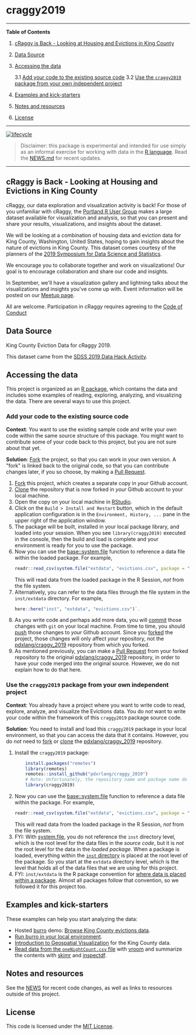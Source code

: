 # craggy2019

---

**Table of Contents**

1. [cRaggy is Back - Looking at Housing and Evictions in King County](#craggy-is-back---looking-at-housing-and-evictions-in-king-county)
2. [Data Source](#data-source)
3. [Accessing the data](#accessing-the-data)

    3.1 [Add your code to the existing source code](#add-your-code-to-the-existing-source-code)
    3.2 [Use the `craggy2019` package from your own independent project](#use-the-craggy2019-package-from-your-own-independent-project)

4. [Examples and kick-starters](#examples-and-kick-starters)
5. [Notes and resources](#notes-and-resources)
6. [License](#license)

---

<!-- badges: start -->
[![lifecycle](https://img.shields.io/badge/lifecycle-experimental-orange.svg)](https://www.tidyverse.org/lifecycle/#experimental)
<!-- badges: end -->

> Disclaimer: this package is experimental and intended for use simply as an informal exercise for working with data in the [R language](https://www.r-project.org/). Read the [NEWS.md](NEWS.md) for recent updates.

---

## cRaggy is Back - Looking at Housing and Evictions in King County

cRaggy, our data exploration and visualization activity is back! For those of you unfamiliar with cRaggy, the [Portland R User Group](https://www.meetup.com/portland-r-user-group/) makes a large dataset available for visualization and analysis, so that you can present and share your results, visualizations, and insights about the dataset.

We will be looking at a combination of housing data and eviction data for King County, Washington, United States, hoping to gain insights about the nature of evictions in King County. This dataset comes courtesy of the planners of the [2019 Symposium for Data Science and Statistics](https://ww2.amstat.org/meetings/sdss/2019/). 

We encourage you to collaborate together and work on visualizations! Our goal is to encourage collaboration and share our code and insights.

In September, we'll have a visualization gallery and lightning talks about the visualizations and insights you've come up with. Event information will be posted on our [Meetup page](https://www.meetup.com/portland-r-user-group/events/).

All are welcome. Participation in cRaggy requires agreeing to the [Code of Conduct](.github/CODE_OF_CONDUCT.md)

## Data Source

King County Eviction Data for cRaggy 2019.

This dataset came from the [SDSS 2019 Data Hack Activity](https://ww2.amstat.org/meetings/sdss/2019/).

## Accessing the data

This project is organized as an [R package](https://r-pkgs.org/), which
contains the data and includes some examples of reading, exploring, analyzing, and visualizing the data. There are several ways to use this project.

### Add your code to the existing source code

**Context**: You want to use the existing sample code and write your own code within the same source structure of this package. You might want to contribute some of your code back to this project, but you are not sure about that yet.

**Solution**: [Fork](https://help.github.com/en/articles/fork-a-repo) the project, so that you can work in your own version. A "fork" is linked back to the original code, so that you can contribute changes later, if you so choose, by making a [Pull Request](https://help.github.com/en/articles/creating-a-pull-request-from-a-fork).

1. [Fork](https://help.github.com/en/articles/fork-a-repo) this project, which creates a separate copy in _your_ Github account.
1. [Clone](https://help.github.com/en/articles/cloning-a-repository) the repository that is now forked in _your_ Github account to your local machine.
1. Open the copy on your local machine in [RStudio](https://www.rstudio.com/products/rstudio/).
1. Click on the `Build > Install and Restart` button, which in the default application configuration is in the `Environment, History, ...` pane in the upper right of the application window.
1. The package will be built, installed in your local package library, and loaded into your session. When you see `library(craggy2019)` executed in the console, then the build and load is complete and your environment is ready for you to use the package.
1. Now you can use the [base::system.file](https://www.rdocumentation.org/packages/base/versions/3.6.1/topics/system.file) function to reference a data file within the loaded package. For example,
    ```r
    readr::read_csv(system.file("extdata", "evictions.csv", package = "craggy2019"))
    ```
    This will read data from the loaded package in the R Session, _not_ from the file system.
1. Alternatively, you can refer to the data files through the file system in the `inst/extdata` directory. For example,
    ```r
    here::here("inst", "extdata", "evictions.csv")`.
    ```
1. As you write code and perhaps add more data, you will [commit](https://git-scm.com/docs/git-commit) those changes with `git` on your local machine. From time to time, you should [push](https://help.github.com/en/articles/pushing-commits-to-a-remote-repository) those changes to _your_ Github account. Since you [forked](https://help.github.com/en/articles/fork-a-repo) the project, those changes will only affect _your_ repository, not the [pdxlang/craggy_2019](https://github.com/pdxrlang/craggy_2019) repository from which you forked.
1. As mentioned previously, you can make a [Pull Request](https://help.github.com/en/articles/creating-a-pull-request-from-a-fork) from your forked repository to the original [pdxlang/craggy_2019](https://github.com/pdxrlang/craggy_2019) repository, in order to have your code merged into the original source. However, we do not explain how to do that here.

### Use the `craggy2019` package from your own independent project

**Context**: You already have a project where you want to write code to read, explore, analyze, and visualize the Evictions data. You do _not_ want to write your code within the framework of this `craggy2019` package source code.

**Solution**: You need to install and load this `craggy2019` package in your local environment, so that you can access the data that it contains. However, you do _not_ need to [fork](https://help.github.com/en/articles/fork-a-repo) or [clone](https://git-scm.com/docs/git-clone) the [pdxlang/craggy_2019](https://github.com/pdxrlang/craggy_2019) repository.

1. Install the `craggy2019` package:
    ```r
        install.packages("remotes")
        library(remotes)
        remotes::install_github("pdxrlang/craggy_2019")
        # Note: Unfortunately, the repository name and package name do not match!
        library(craggy2019)
    ```
1. Now you can use the [base::system.file](https://www.rdocumentation.org/packages/base/versions/3.6.1/topics/system.file) function to reference a data file within the package. For example,
    ```r
    readr::read_csv(system.file("extdata", "evictions.csv", package = "craggy2019"))
    ```
    This will read data from the loaded package in the R Session, _not_ from the file system.
1. FYI: With [system.file](https://www.rdocumentation.org/packages/base/versions/3.6.1/topics/system.file), you do not reference the `inst` directory level, which is the root level for the data files in the _source code_, but it is _not_ the root level for the data in the _loaded package_. When a package is loaded, everything within the [`inst` directory](http://r-pkgs.had.co.nz/inst.html) is placed at the root level of the package. So you start at the `extdata` directory level, which is the level that holds all of the data files that we are using for this project.
1. FYI: `inst/extdata` is the R package convention for [where data is placed within a package](https://r-pkgs.org/data.html). Almost all packages follow that convention, so we followed it for this project too.

## Examples and kick-starters

These examples can help you start analyzing the data:

  * Hosted [burro](https://laderast.github.io/burro/) demo: [Browse King County evictions data](https://tladeras.shinyapps.io/evictions_king_county/).
  * [Run burro in your local environment](vignettes/evictions.Rmd).
  * [Introduction to Geospatial Visualization](vignettes/Introduction_to_Visualizing_Geospatial_Data.md) for the King County data.
  * [Read data from the `oneNightCount.csv` file](vignettes/demo-1night-vroom-etc.md) with [vroom](https://cran.r-project.org/package=vroom) and summarize the contents with [skimr](https://cran.r-project.org/package=skimr) and [inspectdf](https://cran.r-project.org/package=inspectdf).

## Notes and resources

See the [NEWS](NEWS.md) for recent code changes, as well as links to resources outside of this project.

## License

This code is licensed under the [MIT License](LICENSE.md).
